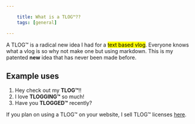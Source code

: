 ```yaml
---

    title: What is a TLOG™??
    tags: [general]

---
```


A TLOG™ is a radical new idea I had for a <mark>text based vlog</mark>. Everyone knows what a vlog is so why not make one but using markdown. This is my patented **new** idea that has never been made before.

## Example uses
1. Hey check out my **TLOG™**!!
2. I love **TLOGGING™** so much!
3. Have you **TLOGGED™** recently?

If you plan on using a TLOG™ on your website, I sell TLOG™ licenses [here](https://www.youtube.com/watch?v=GFq6wH5JR2A).